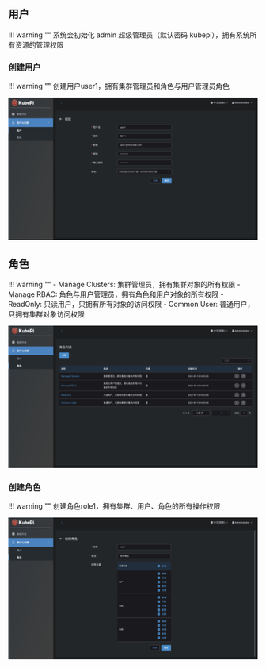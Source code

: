 
## 用户

!!! warning ""
    系统会初始化 admin 超级管理员（默认密码 kubepi），拥有系统所有资源的管理权限

### 创建用户

!!! warning ""
    创建用户user1，拥有集群管理员和角色与用户管理员角色

![create-user](../img/kubepi/create-user.png)

## 角色

!!! warning ""
    - Manage Clusters: 集群管理员，拥有集群对象的所有权限
    - Manage RBAC: 角色与用户管理员，拥有角色和用户对象的所有权限
    - ReadOnly: 只读用户，只拥有所有对象的访问权限
    - Common User: 普通用户，只拥有集群对象访问权限

![role-index](../img/kubepi/role-index.png)

### 创建角色

!!! warning ""
    创建角色role1，拥有集群、用户、角色的所有操作权限

![create-role](../img/kubepi/create-role.png)
